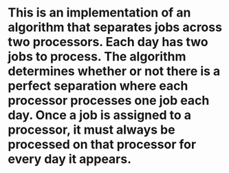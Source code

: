 # This is an implementation of an algorithm that separates jobs across two processors. Each day has two jobs to process. The algorithm determines whether or not there is a perfect separation where each processor processes one job each day. Once a job is assigned to a processor, it must always be processed on that processor for every day it appears.
